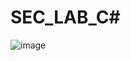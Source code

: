 # SEC_LAB_C#
![image](https://user-images.githubusercontent.com/122833076/232093493-a7e9f586-235f-4086-a359-733f3d4fe63b.png)
